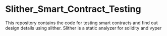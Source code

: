 # Slither_Smart_Contract_Testing
This repository contains the code for testing smart contracts and find out design details using slither. Slither is a static analyzer for solidity and vyper
